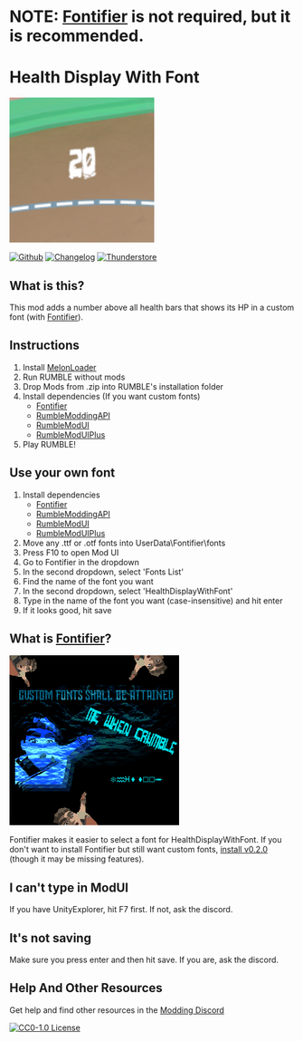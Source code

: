 # NOTE: [Fontifier](https://thunderstore.io/c/rumble/p/ninjaguardian/Fontifier) is not required, but it is recommended.
#
# Health Display With Font
![Photo](https://raw.githubusercontent.com/ninjaguardian/HealthDisplayWithFont/master/icon.png)

[![Github](https://cdn.jsdelivr.net/npm/@intergrav/devins-badges@3.2.0/assets/cozy/available/github_vector.svg)](https://github.com/ninjaguardian/HealthDisplayWithFont)
[![Changelog](https://cdn.jsdelivr.net/npm/@intergrav/devins-badges@3.2.0/assets/cozy/documentation/changelog_vector.svg)](https://thunderstore.io/c/rumble/p/ninjaguardian/HealthDisplayWithFont/changelog)
[![Thunderstore](https://cdn.jsdelivr.net/npm/@intergrav/devins-badges@3.2.0/assets/cozy/documentation/website_vector.svg)](https://thunderstore.io/c/rumble/p/ninjaguardian/HealthDisplayWithFont)

## What is this?
This mod adds a number above all health bars that shows its HP in a custom font (with [Fontifier](https://thunderstore.io/c/rumble/p/ninjaguardian/Fontifier)).

## Instructions
1. Install [MelonLoader](https://github.com/LavaGang/MelonLoader)
2. Run RUMBLE without mods
3. Drop Mods from .zip into RUMBLE's installation folder
4. Install dependencies (If you want custom fonts)
    - [Fontifier](https://thunderstore.io/c/rumble/p/ninjaguardian/Fontifier)
    - [RumbleModdingAPI](https://thunderstore.io/c/rumble/p/UlvakSkillz/RumbleModdingAPI)
    - [RumbleModUI](https://thunderstore.io/c/rumble/p/Baumritter/RumbleModUI)
    - [RumbleModUIPlus](https://thunderstore.io/c/rumble/p/ninjaguardian/RumbleModUIPlus)
5. Play RUMBLE!

## Use your own font
1. Install dependencies
    - [Fontifier](https://thunderstore.io/c/rumble/p/ninjaguardian/Fontifier)
    - [RumbleModdingAPI](https://thunderstore.io/c/rumble/p/UlvakSkillz/RumbleModdingAPI)
    - [RumbleModUI](https://thunderstore.io/c/rumble/p/Baumritter/RumbleModUI)
    - [RumbleModUIPlus](https://thunderstore.io/c/rumble/p/ninjaguardian/RumbleModUIPlus)
2. Move any .ttf or .otf fonts into UserData\Fontifier\fonts
3. Press F10 to open Mod UI
4. Go to Fontifier in the dropdown
5. In the second dropdown, select 'Fonts List'
6. Find the name of the font you want
7. In the second dropdown, select 'HealthDisplayWithFont'
8. Type in the name of the font you want (case-insensitive) and hit enter
9. If it looks good, hit save

## What is [Fontifier](https://thunderstore.io/c/rumble/p/ninjaguardian/Fontifier)?
[![Photo](https://raw.githubusercontent.com/ninjaguardian/Fontifier/master/Fontifier.png)](https://thunderstore.io/c/rumble/p/ninjaguardian/Fontifier)

Fontifier makes it easier to select a font for HealthDisplayWithFont. If you don't want to install Fontifier but still want custom fonts, [install v0.2.0](https://thunderstore.io/c/rumble/p/ninjaguardian/HealthDisplayWithFont/versions) (though it may be missing features).

## I can't type in ModUI
If you have UnityExplorer, hit F7 first. If not, ask the discord.

## It's not saving
Make sure you press enter and then hit save. If you are, ask the discord.

## Help And Other Resources
Get help and find other resources in the [Modding Discord](https://discord.gg/fsbcnZgzfa)


[![CC0-1.0 License](https://img.shields.io/badge/License-CC0_1.0_Universal-green.svg)](https://github.com/ninjaguardian/HealthDisplayWithFont?tab=CC0-1.0-1-ov-file)
